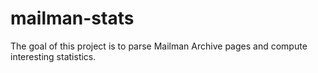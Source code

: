 mailman-stats
=============

The goal of this project is to parse Mailman Archive pages and compute interesting statistics.